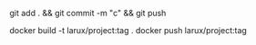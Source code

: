 git add . && git commit -m "c" && git push

docker build -t larux/project:tag .
docker push larux/project:tag
